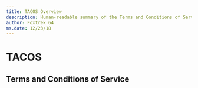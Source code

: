 ```yaml
---
title: TACOS Overview
description: Human-readable summary of the Terms and Conditions of Service
author: Foxtrek_64
ms.date: 12/23/18
---
```


# TACOS

## Terms and Conditions of Service